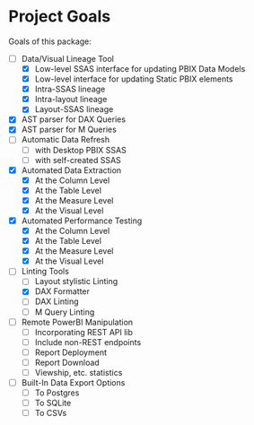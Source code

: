 # Project Goals

Goals of this package:

- [ ] Data/Visual Lineage Tool
    * [x] Low-level SSAS interface for updating PBIX Data Models
    * [x] Low-level interface for updating Static PBIX elements
    * [x] Intra-SSAS lineage
    * [x] Intra-layout lineage
    * [x] Layout-SSAS lineage
- [x] AST parser for DAX Queries
- [x] AST parser for M Queries
- [ ] Automatic Data Refresh
    * [ ] with Desktop PBIX SSAS
    * [ ] with self-created SSAS
- [x] Automated Data Extraction
    * [x] At the Column Level
    * [x] At the Table Level
    * [x] At the Measure Level
    * [x] At the Visual Level
- [x] Automated Performance Testing
    * [x] At the Column Level
    * [x] At the Table Level
    * [x] At the Measure Level
    * [x] At the Visual Level
- [ ] Linting Tools
    * [ ] Layout stylistic Linting
    * [x] DAX Formatter
    * [ ] DAX Linting
    * [ ] M Query Linting
- [ ] Remote PowerBI Manipulation
    * [ ] Incorporating REST API lib
    * [ ] Include non-REST endpoints
    * [ ] Report Deployment
    * [ ] Report Download
    * [ ] Viewship, etc. statistics
- [ ] Built-In Data Export Options
    * [ ] To Postgres
    * [ ] To SQLite
    * [ ] To CSVs

